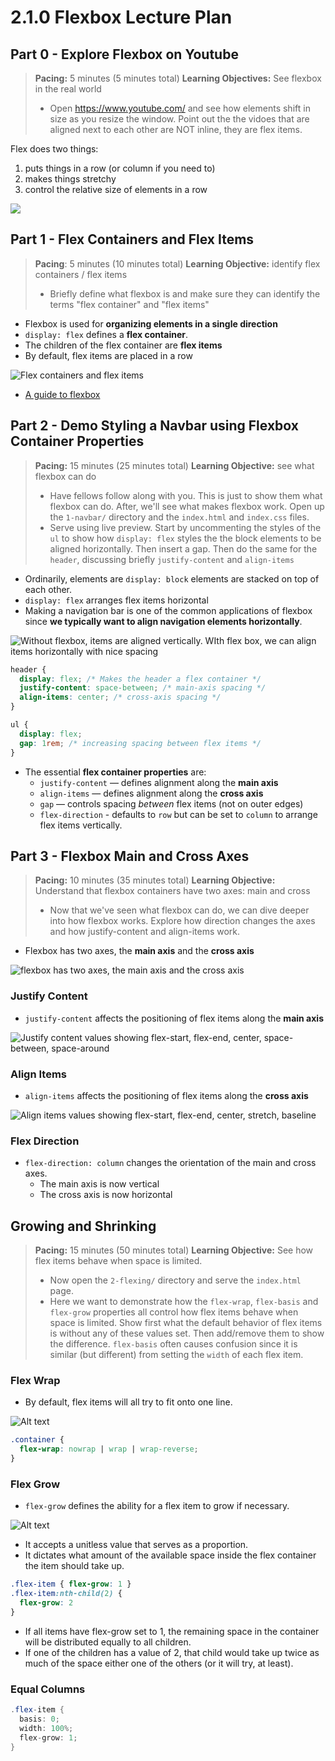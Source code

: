 # 2.1.0 Flexbox Lecture Plan

## Part 0 - Explore Flexbox on Youtube

> **Pacing:** 5 minutes (5 minutes total)
> **Learning Objectives:** See flexbox in the real world
> * Open https://www.youtube.com/ and see how elements shift in size as you resize the window. Point out the the vidoes that are aligned next to each other are NOT inline, they are flex items.

Flex does two things: 
1. puts things in a row (or column if you need to)
2. makes things stretchy
3. control the relative size of elements in a row

![](./lecture/images/flex-grow.gif)

## Part 1 - Flex Containers and Flex Items

> **Pacing**: 5 minutes (10 minutes total)
> **Learning Objective:** identify flex containers / flex items
> * Briefly define what flexbox is and make sure they can identify the terms "flex container" and "flex items"

* Flexbox is used for **organizing elements in a single direction**
* `display: flex` defines a **flex container**. 
* The children of the flex container are **flex items**
* By default, flex items are placed in a row

![Flex containers and flex items](./lecture/images/flex-container-items.png)

* [A guide to flexbox](https://css-tricks.com/snippets/css/a-guide-to-flexbox/)

## Part 2 - Demo Styling a Navbar using Flexbox Container Properties

> **Pacing:** 15 minutes (25 minutes total)
> **Learning Objective:** see what flexbox can do
> * Have fellows follow along with you. This is just to show them what flexbox can do. After, we'll see what makes flexbox work. Open up the `1-navbar/` directory and the `index.html` and `index.css` files. 
> * Serve using live preview. Start by uncommenting the styles of the `ul` to show how `display: flex` styles the the block elements to be aligned horizontally. Then insert a gap. Then do the same for the `header`, discussing briefly `justify-content` and `align-items`

* Ordinarily, elements are `display: block` elements are stacked on top of each other.
* `display: flex` arranges flex items horizontal
* Making a navigation bar is one of the common applications of flexbox since **we typically want to align navigation elements horizontally**.

![Without flexbox, items are aligned vertically. WIth flex box, we can align items horizontally with nice spacing](lecture/images/flexbox-comparison.png)

```css
header {
  display: flex; /* Makes the header a flex container */
  justify-content: space-between; /* main-axis spacing */
  align-items: center; /* cross-axis spacing */
}

ul {
  display: flex;
  gap: 1rem; /* increasing spacing between flex items */
}
```

* The essential **flex container properties** are:
  * `justify-content` — defines alignment along the **main axis**
  * `align-items` — defines alignment along the **cross axis**
  * `gap` — controls spacing _between_ flex items (not on outer edges)
  * `flex-direction` - defaults to `row` but can be set to `column` to arrange flex items vertically.


## Part 3 - Flexbox Main and Cross Axes

> **Pacing:** 10 minutes (35 minutes total)
> **Learning Objective:** Understand that flexbox containers have two axes: main and cross
> * Now that we've seen what flexbox can do, we can dive deeper into how flexbox works. Explore how direction changes the axes and how justify-content and align-items work.

* Flexbox has two axes, the **main axis** and the **cross axis**

![flexbox has two axes, the main axis and the cross axis](./lecture/images/flex-box-axes.svg)


### Justify Content

* `justify-content` affects the positioning of flex items along the **main axis**

![Justify content values showing flex-start, flex-end, center, space-between, space-around](./lecture/images/justify-content.png)

### Align Items

* `align-items` affects the positioning of flex items along the **cross axis**

![Align items values showing flex-start, flex-end, center, stretch, baseline](./lecture/images/align-items.png)

### Flex Direction

* `flex-direction: column` changes the orientation of the main and cross axes. 
  * The main axis is now vertical
  * The cross axis is now horizontal

## Growing and Shrinking

> **Pacing:** 15 minutes (50 minutes total)
> **Learning Objective:** See how flex items behave when space is limited.
> * Now open the `2-flexing/` directory and serve the `index.html` page.
> * Here we want to demonstrate how the `flex-wrap`, `flex-basis` and `flex-grow` properties all control how flex items behave when space is limited. Show first what the default behavior of flex items is without any of these values set. Then add/remove them to show the difference. 
> `flex-basis` often causes confusion since it is similar (but different) from setting the `width` of each flex item.

### Flex Wrap

* By default, flex items will all try to fit onto one line.

![Alt text](./lecture/images/flex-wrap.png)

```css
.container {
  flex-wrap: nowrap | wrap | wrap-reverse;
}
```

### Flex Grow

* `flex-grow` defines the ability for a flex item to grow if necessary. 

![Alt text](https://css-tricks.com/wp-content/uploads/2018/10/flex-grow.svg)

* It accepts a unitless value that serves as a proportion. 
* It dictates what amount of the available space inside the flex container the item should take up.

```css
.flex-item { flex-grow: 1 }
.flex-item:nth-child(2) { 
  flex-grow: 2
}
```

* If all items have flex-grow set to 1, the remaining space in the container will be distributed equally to all children. 
* If one of the children has a value of 2, that child would take up twice as much of the space either one of the others (or it will try, at least).

### Equal Columns

```cs
.flex-item {
  basis: 0;
  width: 100%;
  flex-grow: 1;
}

```

